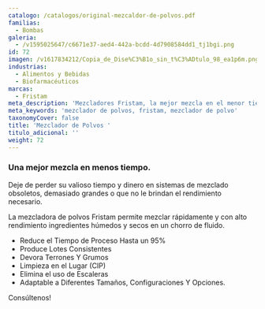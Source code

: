```yaml
---
catalogo: /catalogos/original-mezcaldor-de-polvos.pdf
familias:
  - Bombas
galeria:
  - /v1595025647/c6671e37-aed4-442a-bcdd-4d7908584dd1_tj1bgi.png
id: 72
imagen: /v1617834212/Copia_de_Dise%C3%B1o_sin_t%C3%ADtulo_98_ea1p6m.png
industrias:
  - Alimentos y Bebidas
  - Biofarmacéuticos
marcas:
  - Fristam
meta_description: 'Mezcladores Fristam, la mejor mezcla en el menor tiempo'
meta_keywords: 'mezclador de polvos, fristam, mezclador de polvo'
taxonomyCover: false
title: 'Mezclador de Polvos '
titulo_adicional: ''
weight: 72
---
```



### Una mejor mezcla en menos tiempo.

Deje de perder su valioso tiempo y dinero en sistemas de mezclado obsoletos, demasiado grandes o que no le brindan el rendimiento necesario.

La mezcladora de polvos Fristam permite mezclar rápidamente y con alto rendimiento ingredientes húmedos y secos en un chorro de fluido.

* Reduce el Tiempo de Proceso Hasta un 95%
* Produce Lotes Consistentes
* Devora Terrones Y Grumos
* Limpieza en el Lugar (CIP)
* Elimina el uso de Escaleras
* Adaptable a Diferentes Tamaños, Configuraciones Y Opciones.

Consúltenos!
